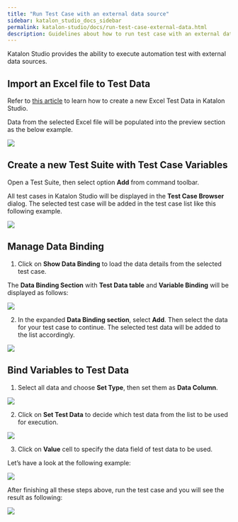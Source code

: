 ```yaml
---
title: "Run Test Case with an external data source"
sidebar: katalon_studio_docs_sidebar
permalink: katalon-studio/docs/run-test-case-external-data.html
description: Guidelines about how to run test case with an external data in Katalon Studio
---
```

Katalon Studio provides the ability to execute automation test with external data sources.

## Import an Excel file to Test Data

Refer to [this article](https://docs.katalon.com/katalon-studio/docs/manage-test-data.html#create-an-excel-test-data) to learn how to create a new Excel Test Data in Katalon Studio.

Data from the selected Excel file will be populated into the preview section as the below example.

![](https://github.com/katalon-studio/docs-images/raw/master/katalon-studio/docs/run-test-case-external-data/1-new-excel-test-data.png)

## Create a new Test Suite with Test Case Variables

Open a Test Suite, then select option **Add** from command toolbar. 

All test cases in Katalon Studio will be displayed in the **Test Case Browser** dialog. The selected test case will be added in the test case list like this following example.

![](https://github.com/katalon-studio/docs-images/raw/master/katalon-studio/docs/run-test-case-external-data/2-new-test-suite.png)

## Manage Data Binding

1. Click on **Show Data Binding** to load the data details from the selected test case.

The **Data Binding Section** with **Test Data table** and **Variable Binding** will be displayed as follows:


![](https://github.com/katalon-studio/docs-images/raw/master/katalon-studio/docs/run-test-case-external-data/3-show-data-binding.png)


2. In the expanded **Data Binding section**, select **Add**. Then select the data for your test case to continue. The selected test data will be added to the list accordingly.

![](https://github.com/katalon-studio/docs-images/raw/master/katalon-studio/docs/run-test-case-external-data/4-display-data-binding.png)



## Bind Variables to Test Data

1. Select all data and choose **Set Type**, then set them as **Data Column**.


![](https://github.com/katalon-studio/docs-images/raw/master/katalon-studio/docs/run-test-case-external-data/5-set-type.png)


2. Click on **Set Test Data** to decide which test data from the list to be used for execution.


![](https://github.com/katalon-studio/docs-images/raw/master/katalon-studio/docs/run-test-case-external-data/6-set-test-data.png)


3. Click on **Value** cell to specify the data field of test data to be used.

Let’s have a look at the following example:


![](https://github.com/katalon-studio/docs-images/raw/master/katalon-studio/docs/run-test-case-external-data/7-after-setting.png)


After finishing all these steps above, run the test case and you will see the result as following:


![](https://github.com/katalon-studio/docs-images/raw/master/katalon-studio/docs/run-test-case-external-data/8-result.png)

